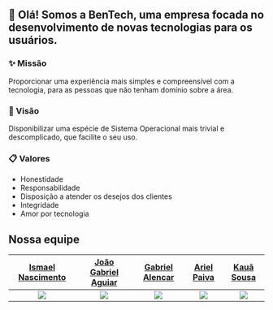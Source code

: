 ## 👋 Olá! Somos a BenTech, uma empresa focada no desenvolvimento de novas tecnologias para os usuários.

### ✨ Missão
Proporcionar uma experiência mais simples e compreensível com a tecnologia, para as pessoas que não tenham domínio sobre a área.

### 👀 Visão
Disponibilizar uma espécie de Sistema Operacional mais trivial e descomplicado, que facilite o seu uso.

### 📋 Valores
- Honestidade
- Responsabilidade
- Disposição a atender os desejos dos clientes
- Integridade
- Amor por tecnologia

## Nossa equipe


| [Ismael Nascimento](https://github.com/ismaelnascimento) | [João Gabriel Aguiar](https://github.com/Jot4g3) | [Gabriel Alencar](https://github.com/Bilinhas) | [Ariel Paiva](https://github.com/Ariel-Paiva) | [Kauã Sousa](https://github.com/kkauaon) |
| :---------------: | :-----------------: | :-------------: | :---------: | :--------: |
| <img src="https://avatars.githubusercontent.com/u/72841488?s=96"> | <img src="https://avatars.githubusercontent.com/u/134979228?s=96"> | <img src="https://avatars.githubusercontent.com/u/159455478?s=96"> | <img src="https://avatars.githubusercontent.com/u/162919431?s=96"> | <img src="https://avatars.githubusercontent.com/u/67508260?s=96"> |
